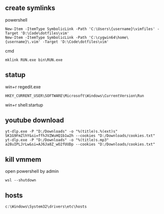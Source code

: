 ## create symlinks

powershell
```
New-Item -ItemType SymbolicLink -Path 'C:\Users\{username}\vimfiles' -Target 'D:\Code\dotfiles\vim'
New-Item -ItemType SymbolicLink -Path 'C:\cygwin64\home\{username}\.vim' -Target 'D:\Code\dotfiles\vim'
```

cmd
```
mklink RUN.exe bin\RUN.exe
```

## statup

win+r
regedit.exe
```
HKEY_CURRENT_USER\SOFTWARE\Microsoft\Windows\CurrentVersion\Run
```


win+r
shell:startup


## youtube download

```
yt-dlp.exe -P "D:/Downloads" -o "%(title)s.%(ext)s" SK1G9FmZlhY&si=ffhJVZWuHQ1b1w2h --cookies "D:/Downloads/cookies.txt"
yt-dlp.exe -P "D:/Downloads" -o "%(title)s.mp3" a28uIPLJrLw&si=AJ6Ja8Z_wO2fUUDp --cookies "D:/Downloads/cookies.txt"
```

## kill vmmem

open powershell by admin
```
wsl --shutdown
```

## hosts

```
c:\Windows\System32\drivers\etc\hosts
```
